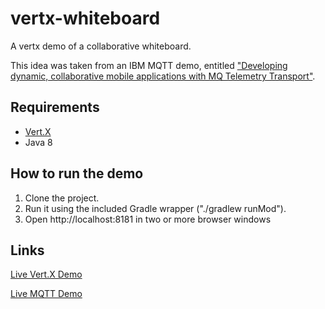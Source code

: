 vertx-whiteboard
================

A vertx demo of a collaborative whiteboard.

This idea was taken from an IBM MQTT demo, entitled ["Developing dynamic, collaborative mobile applications with MQ Telemetry Transport"](http://public.dhe.ibm.com/software/mobile-solutions/worklight/docs/v610/11_09_Developing_dynamic_collaborative_mobile_applications_with_MQTT.pdf).

Requirements
-----------
* [Vert.X](http://vertx.io)
* Java 8

How to run the demo
-----------
1. Clone the project.
2. Run it using the included Gradle wrapper ("./gradlew runMod").
3. Open http://localhost:8181 in two or more browser windows

Links
-----------
[Live Vert.X Demo](http://vertxwhiteboard-westerg.rhcloud.com/)

[Live MQTT Demo](http://m2m.demos.ibm.com/whiteboard/)

